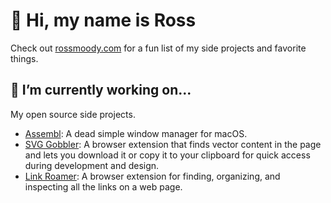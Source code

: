 # 👋 Hi, my name is Ross

Check out [rossmoody.com](https://rossmoody.com/) for a fun list of my side projects and favorite things.

## 🔭 I’m currently working on...

My open source side projects. 

- [Assembl](https://github.com/rossmoody/assembl): A dead simple window manager for macOS.
- [SVG Gobbler](https://github.com/rossmoody/svg-gobbler): A browser extension that finds vector content in the page and lets you download it or copy it to your clipboard for quick access during development and design.
- [Link Roamer](https://github.com/rossmoody/link-roamer): A browser extension for finding, organizing, and inspecting all the links on a web page. 
